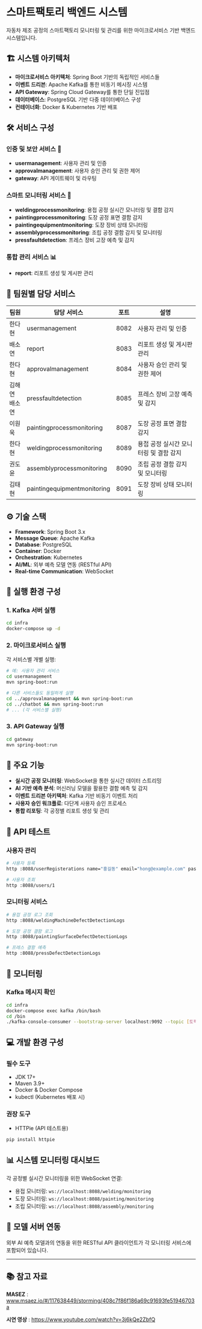 # 스마트팩토리 백엔드 시스템

자동차 제조 공정의 스마트팩토리 모니터링 및 관리를 위한 마이크로서비스 기반 백엔드 시스템입니다.

## 🏗️ 시스템 아키텍처

- **마이크로서비스 아키텍처**: Spring Boot 기반의 독립적인 서비스들
- **이벤트 드리븐**: Apache Kafka를 통한 비동기 메시징 시스템
- **API Gateway**: Spring Cloud Gateway를 통한 단일 진입점
- **데이터베이스**: PostgreSQL 기반 다중 데이터베이스 구성
- **컨테이너화**: Docker & Kubernetes 기반 배포

## 🛠️ 서비스 구성

### 인증 및 보안 서비스 🔐
- **usermanagement**: 사용자 관리 및 인증
- **approvalmanagement**: 사용자 승인 관리 및 권한 제어
- **gateway**: API 게이트웨이 및 라우팅

### 스마트 모니터링 서비스 📡
- **weldingprocessmonitoring**: 용접 공정 실시간 모니터링 및 결함 감지
- **paintingprocessmonitoring**: 도장 공정 표면 결함 감지
- **paintingequipmentmonitoring**: 도장 장비 상태 모니터링
- **assemblyprocessmonitoring**: 조립 공정 결함 감지 및 모니터링
- **pressfaultdetection**: 프레스 장비 고장 예측 및 감지

### 통합 관리 서비스 📊
- **report**: 리포트 생성 및 게시판 관리


## 👥 팀원별 담당 서비스

| 팀원 | 담당 서비스 | 포트 | 설명 |
|------|-------------|------|------|
| 한다현 | usermanagement | 8082 | 사용자 관리 및 인증 |
| 배소연 | report | 8083 | 리포트 생성 및 게시판 관리 |
| 한다현 | approvalmanagement | 8084 | 사용자 승인 관리 및 권한 제어 |
| 김해연<br>배소연 | pressfaultdetection | 8085 | 프레스 장비 고장 예측 및 감지 |
| 이원욱 | paintingprocessmonitoring | 8087 | 도장 공정 표면 결함 감지 |
| 한다현 | weldingprocessmonitoring | 8089 | 용접 공정 실시간 모니터링 및 결함 감지 |
| 권도윤 | assemblyprocessmonitoring | 8090 | 조립 공정 결함 감지 및 모니터링 |
| 김태현 | paintingequipmentmonitoring | 8091 | 도장 장비 상태 모니터링 |


## ⚙️ 기술 스택

- **Framework**: Spring Boot 3.x
- **Message Queue**: Apache Kafka
- **Database**: PostgreSQL
- **Container**: Docker
- **Orchestration**: Kubernetes
- **AI/ML**: 외부 예측 모델 연동 (RESTful API)
- **Real-time Communication**: WebSocket

## 🚀 실행 환경 구성

### 1. Kafka 서버 실행
```bash
cd infra
docker-compose up -d
```

### 2. 마이크로서비스 실행
각 서비스별 개별 실행:
```bash
# 예: 사용자 관리 서비스
cd usermanagement
mvn spring-boot:run

# 다른 서비스들도 동일하게 실행
cd ../approvalmanagement && mvn spring-boot:run
cd ../chatbot && mvn spring-boot:run
# ... (각 서비스별 실행)
```

### 3. API Gateway 실행
```bash
cd gateway
mvn spring-boot:run
```

## 🔑 주요 기능

- **실시간 공정 모니터링**: WebSocket을 통한 실시간 데이터 스트리밍
- **AI 기반 예측 분석**: 머신러닝 모델을 활용한 결함 예측 및 감지
- **이벤트 드리븐 아키텍처**: Kafka 기반 비동기 이벤트 처리
- **사용자 승인 워크플로**: 다단계 사용자 승인 프로세스
- **통합 리포팅**: 각 공정별 리포트 생성 및 관리

## 🧪 API 테스트

### 사용자 관리
```bash
# 사용자 등록
http :8088/userRegisterations name="홍길동" email="hong@example.com" password="password123" department="제조부"

# 사용자 조회
http :8088/users/1
```

### 모니터링 서비스
```bash
# 용접 공정 로그 조회
http :8088/weldingMachineDefectDetectionLogs

# 도장 공정 결함 로그
http :8088/paintingSurfaceDefectDetectionLogs

# 프레스 결함 예측
http :8088/pressDefectDetectionLogs
```

## 📡 모니터링

### Kafka 메시지 확인
```bash
cd infra
docker-compose exec kafka /bin/bash
cd /bin
./kafka-console-consumer --bootstrap-server localhost:9092 --topic [토픽명]
```

## 💻 개발 환경 구성

### 필수 도구
- JDK 17+
- Maven 3.9+
- Docker & Docker Compose
- kubectl (Kubernetes 배포 시)

### 권장 도구
- HTTPie (API 테스트용)
```bash
pip install httpie
```

## 📊 시스템 모니터링 대시보드

각 공정별 실시간 모니터링을 위한 WebSocket 연결:
- 용접 모니터링: `ws://localhost:8088/welding/monitoring`
- 도장 모니터링: `ws://localhost:8088/painting/monitoring`
- 조립 모니터링: `ws://localhost:8088/assembly/monitoring`

## 🔗 모델 서버 연동

외부 AI 예측 모델과의 연동을 위한 RESTful API 클라이언트가 각 모니터링 서비스에 포함되어 있습니다.

---

## 📚 참고 자료

**MASEZ** : www.msaez.io/#/117638449/storming/408c7f86f186a69c91693fe51946703a

**시연 영상** : https://www.youtube.com/watch?v=3j6kQe2ZbfQ

